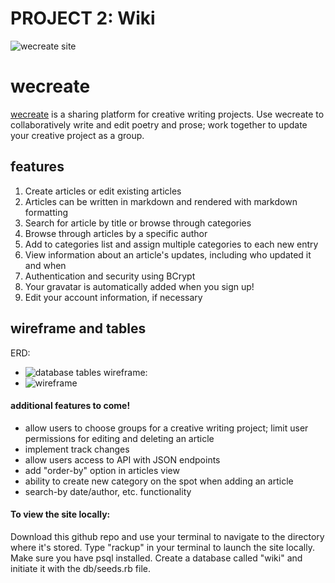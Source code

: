 # PROJECT 2: Wiki

![wecreate site](https://trello-attachments.s3.amazonaws.com/56a59d42ccb6b3bb7541b7a9/1618x1290/bb07a058042325080eed8dda68fcbe38/wecreate.png "wecreate site")

# wecreate
[wecreate](https://ga-project2.herokuapp.com/) is a sharing platform for creative writing projects. Use wecreate to collaboratively write and edit poetry and prose; work together to update your creative project as a group. 


## features
1. Create articles or edit existing articles
1. Articles can be written in markdown and rendered with markdown formatting
1. Search for article by title or browse through categories
1. Browse through articles by a specific author
1. Add to categories list and assign multiple categories to each new entry
1. View information about an article's updates, including who updated it and when
1. Authentication and security using BCrypt
1. Your gravatar is automatically added when you sign up!
1. Edit your account information, if necessary



## wireframe and tables
ERD:
- ![database tables](https://trello-attachments.s3.amazonaws.com/56a597618d216e71ec9b50c3/600x800/ffca684bb77ba196b422abad5f182bc6/IMG_0962.JPG.jpg "db tables")
wireframe:
- ![wireframe](https://trello-attachments.s3.amazonaws.com/56a5973f57cedfd3feaf1c1b/600x800/7c30e483eb9a836eaaf2edd4fa84197b/IMG_0964.JPG.jpg "wireframe")


#### additional features to come!
- allow users to choose groups for a creative writing project; limit user permissions for editing and deleting an article
- implement track changes
- allow users access to API with JSON endpoints
- add "order-by" option in articles view
- ability to create new category on the spot when adding an article
- search-by date/author, etc. functionality


#### To view the site locally:
Download this github repo and use your terminal to navigate to the directory where it's stored. Type "rackup" in your terminal to launch the site locally. Make sure you have psql installed. Create a database called "wiki" and initiate it with the db/seeds.rb file.

